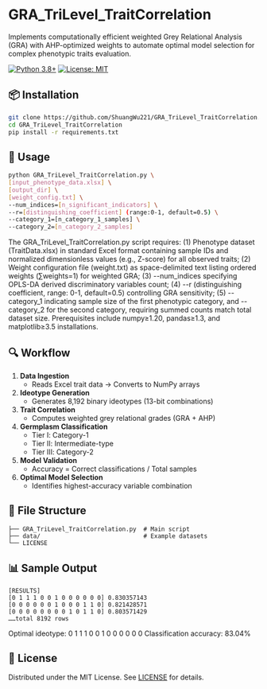 # GRA_TriLevel_TraitCorrelation
Implements computationally efficient weighted Grey Relational Analysis (GRA) with AHP-optimized weights to automate optimal model selection for complex phenotypic traits evaluation.

[![Python 3.8+](https://img.shields.io/badge/python-3.8%2B-blue)](https://www.python.org/)
[![License: MIT](https://img.shields.io/badge/License-MIT-yellow.svg)](LICENSE)

## 📦 Installation
```bash
git clone https://github.com/ShuangWu221/GRA_TriLevel_TraitCorrelation.git
cd GRA_TriLevel_TraitCorrelation
pip install -r requirements.txt
```

## 🚀 Usage
```bash
python GRA_TriLevel_TraitCorrelation.py \
[input_phenotype_data.xlsx] \
[output_dir] \
[weight_config.txt] \
--num_indices=[n_significant_indicators] \
--r=[distinguishing_coefficient] (range:0-1, default=0.5) \
--category_1=[n_category_1_samples] \
--category_2=[n_category_2_samples]
```
The GRA_TriLevel_TraitCorrelation.py script requires: (1) Phenotype dataset (TraitData.xlsx) in standard Excel format containing sample IDs and normalized dimensionless values (e.g., Z-score) for all observed traits; (2) Weight configuration file (weight.txt) as space-delimited text listing ordered weights (∑weights=1) for weighted GRA; (3) --num_indices specifying OPLS-DA derived discriminatory variables count; (4) --r (distinguishing coefficient, range: 0-1, default=0.5) controlling GRA sensitivity; (5) --category_1 indicating sample size of the first phenotypic category, and --category_2 for the second category, requiring summed counts match total dataset size. Prerequisites include numpy≥1.20, pandas≥1.3, and matplotlib≥3.5 installations.


## 🔍 Workflow
1. **Data Ingestion**  
   - Reads Excel trait data → Converts to NumPy arrays
2. **Ideotype Generation**  
   - Generates 8,192 binary ideotypes (13-bit combinations)
3. **Trait Correlation**  
   - Computes weighted grey relational grades (GRA + AHP)
4. **Germplasm Classification**  
   - Tier Ⅰ: Category-1  
   - Tier Ⅱ: Intermediate-type  
   - Tier Ⅲ: Category-2 
5. **Model Validation**  
   - Accuracy = Correct classifications / Total samples
6. **Optimal Model Selection**  
   - Identifies highest-accuracy variable combination

## 📂 File Structure
```
├── GRA_TriLevel_TraitCorrelation.py  # Main script
├── data/                             # Example datasets
└── LICENSE
```

## 📊 Sample Output
```text
[RESULTS]
[0 1 1 1 0 0 1 0 0 0 0 0 0]	0.830357143
[0 0 0 0 0 0 1 0 0 0 1 1 0]	0.821428571
[0 0 0 0 0 0 0 0 1 0 1 1 0]	0.803571429
……total 8192 rows
```
Optimal ideotype: 0 1 1 1 0 0 1 0 0 0 0 0 0
Classification accuracy: 83.04%

## 📜 License
Distributed under the MIT License. See [LICENSE](LICENSE) for details.
